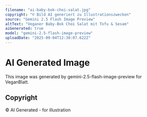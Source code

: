 ```yaml
---
filename: "ai-baby-bok-choi-salat.jpg"
copyright: "© Bild AI generiert zu Illustrationszwecken"
source: "Gemini 2.5 Flash Image Preview"
altText: "Veganer Baby-Bok Choi Salat mit Tofu & Sesam"
aiGenerated: true
model: "gemini-2.5-flash-image-preview"
uploadDate: "2025-09-04T12:30:07.622Z"
---
```


# AI Generated Image

This image was generated by gemini-2.5-flash-image-preview for VeganBlatt.

## Copyright
© AI Generated - for illustration
